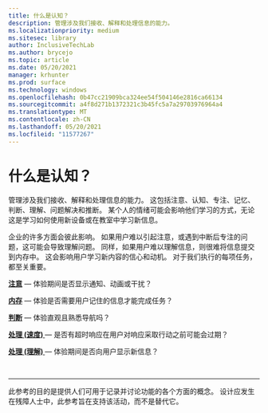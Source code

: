 ```yaml
---
title: 什么是认知？
description: 管理涉及我们接收、解释和处理信息的能力。
ms.localizationpriority: medium
ms.sitesec: library
author: InclusiveTechLab
ms.author: brycejo
ms.topic: article
ms.date: 05/20/2021
manager: krhunter
ms.prod: surface
ms.technology: windows
ms.openlocfilehash: 0b47cc21909bca324ee54f504146e2816ca66134
ms.sourcegitcommit: a4f8d271b1372321c3b45fc5a7a29703976964a4
ms.translationtype: MT
ms.contentlocale: zh-CN
ms.lasthandoff: 05/20/2021
ms.locfileid: "11577267"
---
```

# <a name="what-is-cognition"></a>什么是认知？

管理涉及我们接收、解释和处理信息的能力。 这包括注意、认知、专注、记忆、判断、理解、问题解决和推断。 某个人的情绪可能会影响他们学习的方式，无论这是学习如何使用新设备或在教室中学习新信息。

企业的许多方面会彼此影响。 如果用户难以引起注意，或遇到中断后专注的问题，这可能会导致理解问题。 同样，如果用户难以理解信息，则很难将信息提交到内存中。 这会影响用户学习新内容的信心和动机。 对于我们执行的每项任务，都至关重要。

**[注意](cognition-attention.md)** &mdash; 体验期间是否显示通知、动画或干扰？

**[内存](cognition-memory.md)** &mdash; 体验是否需要用户记住的信息才能完成任务？

**[判断](cognition-judgment.md)** &mdash; 体验直观且熟悉导航吗？

**[处理 (速度) ](cognition-processing-speed.md)** &mdash; 是否有超时响应在用户对响应采取行动之前可能会过期？

**[处理 (理解) ](cognition-processing-comprehension.md)** &mdash; 体验期间是否向用户显示新信息？


&nbsp;

[comment]: # (Footer 语句)
___
此参考的目的是提供人们可用于记录并讨论功能的各个方面的概念。 设计应发生在残障人士中，此参考旨在支持该活动，而不是替代它。 

